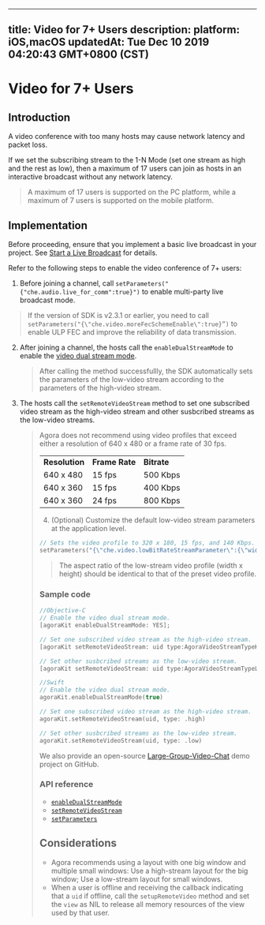 
---
title: Video for 7+ Users
description: 
platform: iOS,macOS
updatedAt: Tue Dec 10 2019 04:20:43 GMT+0800 (CST)
---
# Video for 7+ Users
## Introduction
A video conference with too many hosts may cause network latency and packet loss.

If we set the subscribing stream to the 1-N Mode (set one stream as high and the rest as low), then a maximum of 17 users can join as hosts in an interactive broadcast without any network latency.

> A maximum of 17 users is supported on the PC platform, while a maximum of 7 users is supported on the mobile platform.

## Implementation

Before proceeding, ensure that you implement a basic live broadcast in your project. See [Start a Live Broadcast](../../en/Interactive%20Broadcast/start_live_ios.md) for details.

Refer to the following steps to enable the video conference of 7+ users:

1. Before joining a channel, call  `setParameters("{"che.audio.live_for_comm":true}")` to enable multi-party live broadcast mode.

> If the version of SDK is v2.3.1 or earlier, you need to call `setParameters("{\"che.video.moreFecSchemeEnable\":true}”)` to enable ULP FEC and improve the reliability of data transmission.  

2. After joining a channel, the hosts call the `enableDualStreamMode` to enable the [video dual stream mode](https://docs.agora.io/en/Agora%20Platform/terms?platform=All%20Platforms#a-name-dualadual-stream-mode).
	> After calling the method successfullly, the SDK automatically sets the parameters of the low-video stream according to the parameters of the high-video stream.
	
3. The hosts call the `setRemoteVideoStream` method to set one subscribed video stream as the high-video stream and other susbcribed streams as the low-video streams.
	> Agora does not recommend using video profiles that exceed either a resolution of 640 x 480 or a frame rate of 30 fps.
	> <table>
<colgroup>
<col/>
<col/>
<col/>
</colgroup>
<tbody>
<tr><td><strong>Resolution</strong></td>
<td><strong>Frame Rate</strong></td>
<td><strong>Bitrate</strong></td>
</tr>
<tr><td>640 x 480</td>
<td>15 fps</td>
<td>500 Kbps</td>
</tr>
<tr><td>640 x 360</td>
<td>15 fps</td>
<td>400 Kbps</td>
</tr>
<tr><td>640 x 360</td>
<td>24 fps</td>
<td>800 Kbps</td>
</tr>
</tbody>
</table>

4. (Optional) Customize the default low-video stream parameters at the application level.
```c++
// Sets the video profile to 320 x 180, 15 fps, and 140 Kbps.
setParameters("{\"che.video.lowBitRateStreamParameter\":{\"width\":320,\"height\":180,\"frameRate\":15,\"bitRate\":140}}");
```
> The aspect ratio of the low-stream video profile (width x height) should be identical to that of the preset video profile. 


### Sample code


```objective-c
//Objective-C
// Enable the video dual stream mode.
[agoraKit enableDualStreamMode: YES];

// Set one subscribed video stream as the high-video stream.
[agoraKit setRemoteVideoStream: uid type:AgoraVideoStreamTypeHigh];

// Set other susbcribed streams as the low-video stream.
[agoraKit setRemoteVideoStream: uid type:AgoraVideoStreamTypeLow];
```

```swift
//Swift
// Enable the video dual stream mode.
agoraKit.enableDualStreamMode(true)

// Set one subscribed video stream as the high-video stream.
agoraKit.setRemoteVideoStream(uid, type: .high)

// Set other susbcribed streams as the low-video stream.
agoraKit.setRemoteVideoStream(uid, type: .low)
```

We also provide an open-source [Large-Group-Video-Chat](https://github.com/AgoraIO/Advanced-Video/tree/master/Large-Group-Video-Chat) demo project on GitHub.

### API reference

- [`enableDualStreamMode`](https://docs.agora.io/en/Interactive%20Broadcast/API%20Reference/oc/Classes/AgoraRtcEngineKit.html#//api/name/enableDualStreamMode:)
- [`setRemoteVideoStream`](https://docs.agora.io/en/Interactive%20Broadcast/API%20Reference/oc/Classes/AgoraRtcEngineKit.html#//api/name/setRemoteVideoStream:type:)
- [`setParameters`](https://docs.agora.io/en/Interactive%20Broadcast/.API%20Reference/oc/Classes/AgoraRtcEngineKit.html#//api/name/setParameters:)

## Considerations
- Agora recommends using a layout with one big window and multiple small windows: Use a high-stream layout for the big window; Use a low-stream layout for small windows.
- When a user is offline and receiving the callback indicating that a `uid` if offline, call the `setupRemoteVideo` method and set the `view` as NIL to release all memory resources of the view used by that user. 
